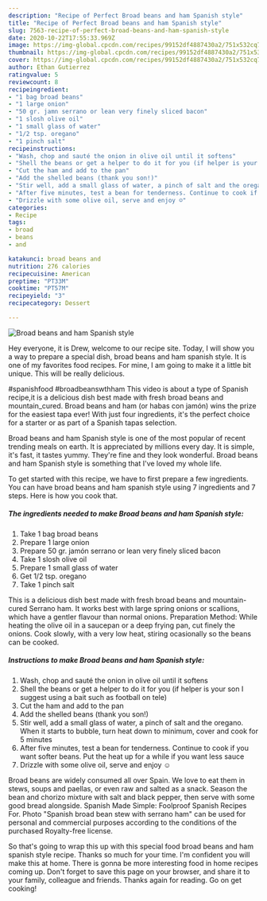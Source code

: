 ```yaml
---
description: "Recipe of Perfect Broad beans and ham Spanish style"
title: "Recipe of Perfect Broad beans and ham Spanish style"
slug: 7563-recipe-of-perfect-broad-beans-and-ham-spanish-style
date: 2020-10-22T17:55:33.969Z
image: https://img-global.cpcdn.com/recipes/99152df4887430a2/751x532cq70/broad-beans-and-ham-spanish-style-recipe-main-photo.jpg
thumbnail: https://img-global.cpcdn.com/recipes/99152df4887430a2/751x532cq70/broad-beans-and-ham-spanish-style-recipe-main-photo.jpg
cover: https://img-global.cpcdn.com/recipes/99152df4887430a2/751x532cq70/broad-beans-and-ham-spanish-style-recipe-main-photo.jpg
author: Ethan Gutierrez
ratingvalue: 5
reviewcount: 8
recipeingredient:
- "1 bag broad beans"
- "1 large onion"
- "50 gr. jamn serrano or lean very finely sliced bacon"
- "1 slosh olive oil"
- "1 small glass of water"
- "1/2 tsp. oregano"
- "1 pinch salt"
recipeinstructions:
- "Wash, chop and sauté the onion in olive oil until it softens"
- "Shell the beans or get a helper to do it for you (if helper is your son I suggest using a bait such as football on tele)"
- "Cut the ham and add to the pan"
- "Add the shelled beans (thank you son!)"
- "Stir well, add a small glass of water, a pinch of salt and the oregano. When it starts to bubble, turn heat down to minimum, cover and cook for 5 minutes"
- "After five minutes, test a bean for tenderness. Continue to cook if you want softer beans. Put the heat up for a while if you want less sauce"
- "Drizzle with some olive oil, serve and enjoy ☺"
categories:
- Recipe
tags:
- broad
- beans
- and

katakunci: broad beans and 
nutrition: 276 calories
recipecuisine: American
preptime: "PT33M"
cooktime: "PT57M"
recipeyield: "3"
recipecategory: Dessert

---
```



![Broad beans and ham Spanish style](https://img-global.cpcdn.com/recipes/99152df4887430a2/751x532cq70/broad-beans-and-ham-spanish-style-recipe-main-photo.jpg)

Hey everyone, it is Drew, welcome to our recipe site. Today, I will show you a way to prepare a special dish, broad beans and ham spanish style. It is one of my favorites food recipes. For mine, I am going to make it a little bit unique. This will be really delicious.

#spanishfood #broadbeanswthham This video is about a type of Spanish recipe,it is a delicious dish best made with fresh broad beans and mountain_cured. Broad beans and ham (or habas con jamón) wins the prize for the easiest tapa ever! With just four ingredients, it&#39;s the perfect choice for a starter or as part of a Spanish tapas selection.

Broad beans and ham Spanish style is one of the most popular of recent trending meals on earth. It is appreciated by millions every day. It is simple, it's fast, it tastes yummy. They're fine and they look wonderful. Broad beans and ham Spanish style is something that I've loved my whole life.


To get started with this recipe, we have to first prepare a few ingredients. You can have broad beans and ham spanish style using 7 ingredients and 7 steps. Here is how you cook that.

<!--inarticleads1-->

##### The ingredients needed to make Broad beans and ham Spanish style:

1. Take 1 bag broad beans
1. Prepare 1 large onion
1. Prepare 50 gr. jamón serrano or lean very finely sliced bacon
1. Take 1 slosh olive oil
1. Prepare 1 small glass of water
1. Get 1/2 tsp. oregano
1. Take 1 pinch salt


This is a delicious dish best made with fresh broad beans and mountain-cured Serrano ham. It works best with large spring onions or scallions, which have a gentler flavour than normal onions. Preparation Method: While heating the olive oil in a saucepan or a deep frying pan, cut finely the onions. Cook slowly, with a very low heat, stiring ocasionally so the beans can be cooked. 

<!--inarticleads2-->

##### Instructions to make Broad beans and ham Spanish style:

1. Wash, chop and sauté the onion in olive oil until it softens
1. Shell the beans or get a helper to do it for you (if helper is your son I suggest using a bait such as football on tele)
1. Cut the ham and add to the pan
1. Add the shelled beans (thank you son!)
1. Stir well, add a small glass of water, a pinch of salt and the oregano. When it starts to bubble, turn heat down to minimum, cover and cook for 5 minutes
1. After five minutes, test a bean for tenderness. Continue to cook if you want softer beans. Put the heat up for a while if you want less sauce
1. Drizzle with some olive oil, serve and enjoy ☺


Broad beans are widely consumed all over Spain. We love to eat them in stews, soups and paellas, or even raw and salted as a snack. Season the bean and chorizo mixture with salt and black pepper, then serve with some good bread alongside. Spanish Made Simple: Foolproof Spanish Recipes For. Photo &#34;Spanish broad bean stew with serrano ham&#34; can be used for personal and commercial purposes according to the conditions of the purchased Royalty-free license. 

So that's going to wrap this up with this special food broad beans and ham spanish style recipe. Thanks so much for your time. I'm confident you will make this at home. There is gonna be more interesting food in home recipes coming up. Don't forget to save this page on your browser, and share it to your family, colleague and friends. Thanks again for reading. Go on get cooking!
